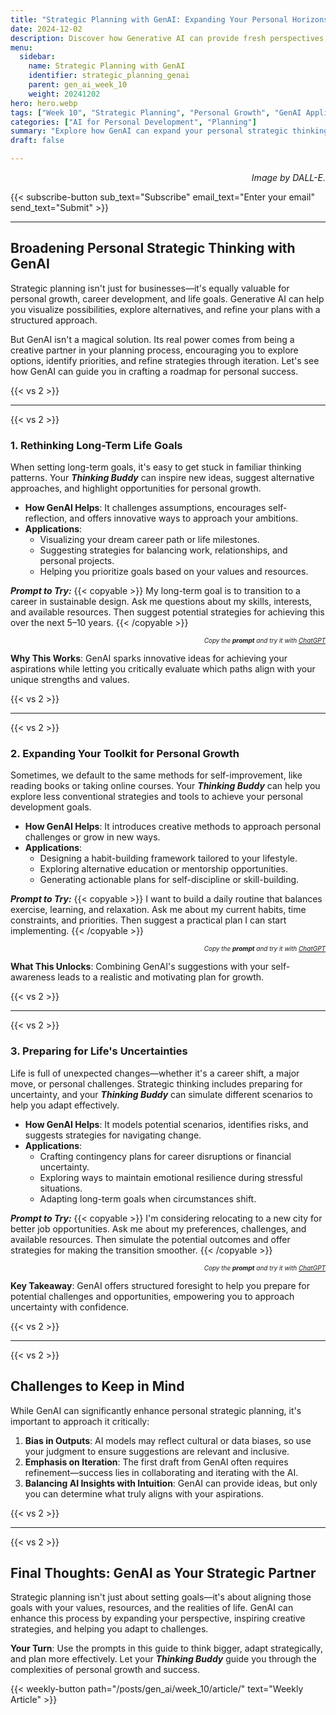 ```yaml
---
title: "Strategic Planning with GenAI: Expanding Your Personal Horizons"
date: 2024-12-02
description: Discover how Generative AI can provide fresh perspectives, generate innovative strategies, and enhance decision-making in your personal strategic planning process.
menu:
  sidebar:
    name: Strategic Planning with GenAI
    identifier: strategic_planning_genai
    parent: gen_ai_week_10
    weight: 20241202
hero: hero.webp
tags: ["Week 10", "Strategic Planning", "Personal Growth", "GenAI Applications"]
categories: ["AI for Personal Development", "Planning"]
summary: "Explore how GenAI can expand your personal strategic thinking, challenge assumptions, and inspire innovative solutions for achieving your goals."
draft: false

---
```


<p style="text-align: right;">
<em>Image by DALL-E.</em>
</p>

{{< subscribe-button sub_text="Subscribe" email_text="Enter your email" send_text="Submit" >}}

---

## Broadening Personal Strategic Thinking with GenAI

Strategic planning isn't just for businesses—it's equally valuable for personal growth, career development, and life goals. Generative AI can help you visualize possibilities, explore alternatives, and refine your plans with a structured approach.

But GenAI isn't a magical solution. Its real power comes from being a creative partner in your planning process, encouraging you to explore options, identify priorities, and refine strategies through iteration. Let's see how GenAI can guide you in crafting a roadmap for personal success.

{{< vs 2 >}}

---

{{< vs 2 >}}

### 1. Rethinking Long-Term Life Goals

When setting long-term goals, it's easy to get stuck in familiar thinking patterns. Your ***Thinking Buddy*** can inspire new ideas, suggest alternative approaches, and highlight opportunities for personal growth.

- **How GenAI Helps**: It challenges assumptions, encourages self-reflection, and offers innovative ways to approach your ambitions.
- **Applications**:
  - Visualizing your dream career path or life milestones.
  - Suggesting strategies for balancing work, relationships, and personal projects.
  - Helping you prioritize goals based on your values and resources.

**_Prompt to Try:_**
{{< copyable >}}
My long-term goal is to transition to a career in sustainable design. Ask me questions about my skills, interests, and available resources. Then suggest potential strategies for achieving this over the next 5–10 years.
{{< /copyable >}}

<p style="text-align: right; font-size: 10px;">
<em>Copy the <b>prompt</b> and try it with <a href="https://chatgpt.com">ChatGPT</a></em>
</p>

**Why This Works**: GenAI sparks innovative ideas for achieving your aspirations while letting you critically evaluate which paths align with your unique strengths and values.

{{< vs 2 >}}

---

{{< vs 2 >}}

### 2. Expanding Your Toolkit for Personal Growth

Sometimes, we default to the same methods for self-improvement, like reading books or taking online courses. Your ***Thinking Buddy*** can help you explore less conventional strategies and tools to achieve your personal development goals.

- **How GenAI Helps**: It introduces creative methods to approach personal challenges or grow in new ways.
- **Applications**:
  - Designing a habit-building framework tailored to your lifestyle.
  - Exploring alternative education or mentorship opportunities.
  - Generating actionable plans for self-discipline or skill-building.

**_Prompt to Try:_**
{{< copyable >}}
I want to build a daily routine that balances exercise, learning, and relaxation. Ask me about my current habits, time constraints, and priorities. Then suggest a practical plan I can start implementing.
{{< /copyable >}}

<p style="text-align: right; font-size: 10px;">
<em>Copy the <b>prompt</b> and try it with <a href="https://chatgpt.com">ChatGPT</a></em>
</p>

**What This Unlocks**: Combining GenAI's suggestions with your self-awareness leads to a realistic and motivating plan for growth.

{{< vs 2 >}}

---

{{< vs 2 >}}

### 3. Preparing for Life's Uncertainties

Life is full of unexpected changes—whether it's a career shift, a major move, or personal challenges. Strategic thinking includes preparing for uncertainty, and your ***Thinking Buddy*** can simulate different scenarios to help you adapt effectively.

- **How GenAI Helps**: It models potential scenarios, identifies risks, and suggests strategies for navigating change.
- **Applications**:
  - Crafting contingency plans for career disruptions or financial uncertainty.
  - Exploring ways to maintain emotional resilience during stressful situations.
  - Adapting long-term goals when circumstances shift.

**_Prompt to Try:_**
{{< copyable >}}
I'm considering relocating to a new city for better job opportunities. Ask me about my preferences, challenges, and available resources. Then simulate the potential outcomes and offer strategies for making the transition smoother.
{{< /copyable >}}

<p style="text-align: right; font-size: 10px;">
<em>Copy the <b>prompt</b> and try it with <a href="https://chatgpt.com">ChatGPT</a></em>
</p>

**Key Takeaway**: GenAI offers structured foresight to help you prepare for potential challenges and opportunities, empowering you to approach uncertainty with confidence.

{{< vs 2 >}}

---

{{< vs 2 >}}

## Challenges to Keep in Mind

While GenAI can significantly enhance personal strategic planning, it's important to approach it critically:

1. **Bias in Outputs**: AI models may reflect cultural or data biases, so use your judgment to ensure suggestions are relevant and inclusive.
2. **Emphasis on Iteration**: The first draft from GenAI often requires refinement—success lies in collaborating and iterating with the AI.
3. **Balancing AI Insights with Intuition**: GenAI can provide ideas, but only you can determine what truly aligns with your aspirations.

{{< vs 2 >}}

---

{{< vs 2 >}}

## Final Thoughts: GenAI as Your Strategic Partner

Strategic planning isn't just about setting goals—it's about aligning those goals with your values, resources, and the realities of life. GenAI can enhance this process by expanding your perspective, inspiring creative strategies, and helping you adapt to challenges.

**Your Turn**: Use the prompts in this guide to think bigger, adapt strategically, and plan more effectively. Let your ***Thinking Buddy*** guide you through the complexities of personal growth and success.

{{< weekly-button path="/posts/gen_ai/week_10/article/" text="Weekly Article" >}}